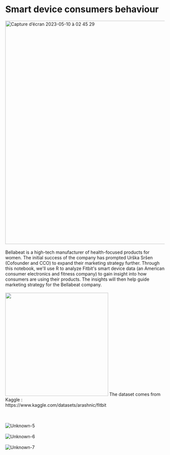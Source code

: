 # Smart device consumers behaviour 

<img width="703" alt="Capture d’écran 2023-05-10 à 02 45 29" src="https://github.com/ZofiaQlt/geocoding_r_tableau/assets/67431758/385727fe-94e8-45b2-a619-5636b2db8d97">
<br>
<br>
Bellabeat is a high-tech manufacturer of health-focused products for women. The initial success of the company has prompted Urška Sršen (Cofounder and CCO) to expand their marketing strategy further. Through this notebook, we'll use R to analyze Fitbit's smart device data (an American consumer electronics and fitness company) to gain insight into how consumers are using their products. 
The insights will then help guide marketing strategy for the Bellabeat company.
<br>
<br>
<img width="325" alt="" src="https://user-images.githubusercontent.com/67431758/232096618-1b108d4b-d556-440e-b135-67b2a89c1782.png">
The dataset comes from Kaggle :
<br>
https://www.kaggle.com/datasets/arashnic/fitbit
<br>
<br>
<br>

![Unknown-5](https://github.com/ZofiaQlt/geocoding_r_tableau/assets/67431758/727752db-b3f2-4c8e-ad57-19413fed1b9f)
<br>
<br>
![Unknown-6](https://github.com/ZofiaQlt/geocoding_r_tableau/assets/67431758/1c8721bc-f74c-4e76-bd6a-d6af97cd54b8)
<br>
<br>
![Unknown-7](https://github.com/ZofiaQlt/geocoding_r_tableau/assets/67431758/1cfafb7f-5644-473b-a3a0-7cf525724322)
